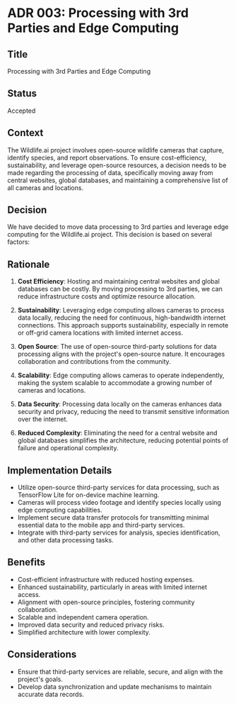 # ADR 003: Processing with 3rd Parties and Edge Computing

## Title
Processing with 3rd Parties and Edge Computing

## Status
Accepted

## Context
The Wildlife.ai project involves open-source wildlife cameras that capture, identify species, and report observations. To ensure cost-efficiency, sustainability, and leverage open-source resources, a decision needs to be made regarding the processing of data, specifically moving away from central websites, global databases, and maintaining a comprehensive list of all cameras and locations.

## Decision
We have decided to move data processing to 3rd parties and leverage edge computing for the Wildlife.ai project. This decision is based on several factors:

## Rationale
1. **Cost Efficiency**: Hosting and maintaining central websites and global databases can be costly. By moving processing to 3rd parties, we can reduce infrastructure costs and optimize resource allocation.

2. **Sustainability**: Leveraging edge computing allows cameras to process data locally, reducing the need for continuous, high-bandwidth internet connections. This approach supports sustainability, especially in remote or off-grid camera locations with limited internet access.

3. **Open Source**: The use of open-source third-party solutions for data processing aligns with the project's open-source nature. It encourages collaboration and contributions from the community.

4. **Scalability**: Edge computing allows cameras to operate independently, making the system scalable to accommodate a growing number of cameras and locations.

5. **Data Security**: Processing data locally on the cameras enhances data security and privacy, reducing the need to transmit sensitive information over the internet.

6. **Reduced Complexity**: Eliminating the need for a central website and global databases simplifies the architecture, reducing potential points of failure and operational complexity.

## Implementation Details
- Utilize open-source third-party services for data processing, such as TensorFlow Lite for on-device machine learning.
- Cameras will process video footage and identify species locally using edge computing capabilities.
- Implement secure data transfer protocols for transmitting minimal essential data to the mobile app and third-party services.
- Integrate with third-party services for analysis, species identification, and other data processing tasks.

## Benefits
- Cost-efficient infrastructure with reduced hosting expenses.
- Enhanced sustainability, particularly in areas with limited internet access.
- Alignment with open-source principles, fostering community collaboration.
- Scalable and independent camera operation.
- Improved data security and reduced privacy risks.
- Simplified architecture with lower complexity.

## Considerations
- Ensure that third-party services are reliable, secure, and align with the project's goals.
- Develop data synchronization and update mechanisms to maintain accurate data records.

